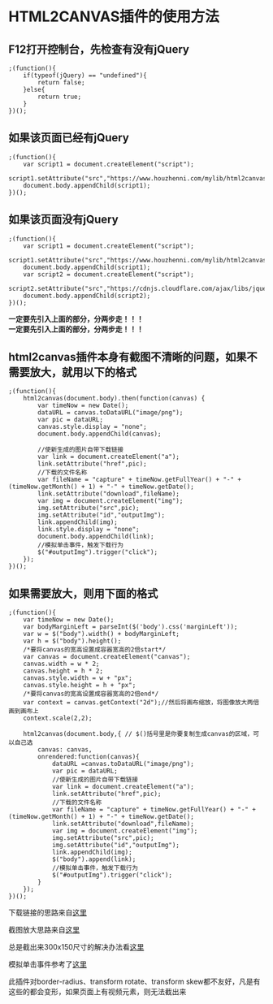 # HTML2CANVAS插件的使用方法

## F12打开控制台，先检查有没有jQuery

    ;(function(){
        if(typeof(jQuery) == "undefined"){
            return false;
        }else{
            return true;
        }
    })();

## 如果该页面已经有jQuery

    ;(function(){
        var script1 = document.createElement("script");
        script1.setAttribute("src","https://www.houzhenni.com/mylib/html2canvas.min.js");
        document.body.appendChild(script1);
    })();
    
## 如果该页面没有jQuery

    ;(function(){
        var script1 = document.createElement("script");
        script1.setAttribute("src","https://www.houzhenni.com/mylib/html2canvas.min.js");
        document.body.appendChild(script1);
        var script2 = document.createElement("script");
        script2.setAttribute("src","https://cdnjs.cloudflare.com/ajax/libs/jquery/3.2.1/jquery.min.js");
        document.body.appendChild(script2);
    })();

**一定要先引入上面的部分，分两步走！！！**    
**一定要先引入上面的部分，分两步走！！！**


## html2canvas插件本身有截图不清晰的问题，如果不需要放大，就用以下的格式

    ;(function(){
        html2canvas(document.body).then(function(canvas) {
            var timeNow = new Date();
            dataURL = canvas.toDataURL("image/png");
            var pic = dataURL;
            canvas.style.display = "none";
            document.body.appendChild(canvas);
            
            //使新生成的图片自带下载链接
            var link = document.createElement("a");
            link.setAttribute("href",pic);
            //下载的文件名称
            var fileName = "capture" + timeNow.getFullYear() + "-" + (timeNow.getMonth() + 1) + "-" + timeNow.getDate();
            link.setAttribute("download",fileName);
            var img = document.createElement("img");
            img.setAttribute("src",pic);
            img.setAttribute("id","outputImg");
            link.appendChild(img);
            link.style.display = "none";
            document.body.appendChild(link);
            //模拟单击事件，触发下载行为
            $("#outputImg").trigger("click");
        });
    })();


## 如果需要放大，则用下面的格式

    ;(function(){
        var timeNow = new Date();
        var bodyMarginLeft = parseInt($('body').css('marginLeft'));
        var w = $("body").width() + bodyMarginLeft;  
        var h = $("body").height();
        /*要将canvas的宽高设置成容器宽高的2倍start*/
        var canvas = document.createElement("canvas");  
        canvas.width = w * 2;  
        canvas.height = h * 2;  
        canvas.style.width = w + "px";  
        canvas.style.height = h + "px";  
        /*要将canvas的宽高设置成容器宽高的2倍end*/
        var context = canvas.getContext("2d");//然后将画布缩放，将图像放大两倍画到画布上  
        context.scale(2,2);  
        
        html2canvas(document.body,{ // $()括号里是你要复制生成canvas的区域，可以自己选
            canvas: canvas,
            onrendered:function(canvas){
                dataURL =canvas.toDataURL("image/png");
                var pic = dataURL;
                //使新生成的图片自带下载链接
                var link = document.createElement("a");
                link.setAttribute("href",pic);
                //下载的文件名称
                var fileName = "capture" + timeNow.getFullYear() + "-" + (timeNow.getMonth() + 1) + "-" + timeNow.getDate();
                link.setAttribute("download",fileName);
                var img = document.createElement("img");
                img.setAttribute("src",pic);
                img.setAttribute("id","outputImg");
                link.appendChild(img);
                $("body").append(link);
                //模拟单击事件，触发下载行为
                $("#outputImg").trigger("click");
            }
        });
    })();

下载链接的思路来自<a href="http://www.w3school.com.cn/tags/att_a_download.asp" target="_blank">这里</a>

截图放大思路来自<a href="https://blog.csdn.net/z69183787/article/details/76589471" target="_blank">这里</a>

总是截出来300x150尺寸的解决办法看<a href="https://blog.csdn.net/playboyanta123/article/details/79301050" target="_blank">这里</a>

模拟单击事件参考了<a href="https://blog.csdn.net/zhyh1435589631/article/details/52999630" target="_blank">这里</a>

此插件对border-radius、transform rotate、transform skew都不友好，凡是有这些的都会变形，如果页面上有视频元素，则无法截出来
